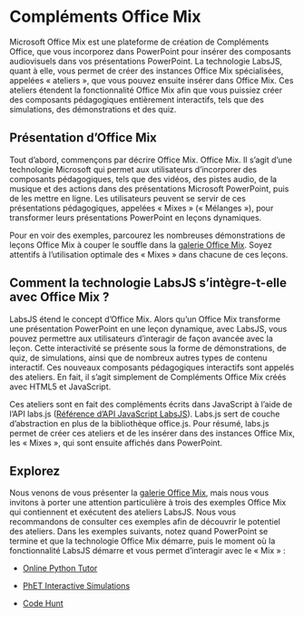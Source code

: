 # <a name="office-mix-add-ins"></a>Compléments Office Mix




Microsoft Office Mix est une plateforme de création de Compléments Office, que vous incorporez dans PowerPoint pour insérer des composants audiovisuels dans vos présentations PowerPoint. La technologie LabsJS, quant à elle, vous permet de créer des instances Office Mix spécialisées, appelées « ateliers », que vous pouvez ensuite insérer dans Office Mix. Ces ateliers étendent la fonctionnalité Office Mix afin que vous puissiez créer des composants pédagogiques entièrement interactifs, tels que des simulations, des démonstrations et des quiz.

## <a name="lets-start-with-office-mix"></a>Présentation d’Office Mix

Tout d’abord, commençons par décrire Office Mix. Office Mix. Il s’agit d’une technologie Microsoft qui permet aux utilisateurs d’incorporer des composants pédagogiques, tels que des vidéos, des pistes audio, de la musique et des actions dans des présentations Microsoft PowerPoint, puis de les mettre en ligne. Les utilisateurs peuvent se servir de ces présentations pédagogiques, appelées « Mixes » (« Mélanges »), pour transformer leurs présentations PowerPoint en leçons dynamiques.

Pour en voir des exemples, parcourez les nombreuses démonstrations de leçons Office Mix à couper le souffle dans la [galerie Office Mix](https://mix.office.com/Gallery). Soyez attentifs à l’utilisation optimale des « Mixes » dans chacune de ces leçons.


## <a name="how-does-labsjs-fit-in-with-office-mix"></a>Comment la technologie LabsJS s’intègre-t-elle avec Office Mix ?

LabsJS étend le concept d’Office Mix. Alors qu’un Office Mix transforme une présentation PowerPoint en une leçon dynamique, avec LabsJS, vous pouvez permettre aux utilisateurs d’interagir de façon avancée avec la leçon. Cette interactivité se présente sous la forme de démonstrations, de quiz, de simulations, ainsi que de nombreux autres types de contenu interactif. Ces nouveaux composants pédagogiques interactifs sont appelés des ateliers. En fait, il s’agit simplement de Compléments Office Mix créés avec HTML5 et JavaScript.

Ces ateliers sont en fait des compléments écrits dans JavaScript à l’aide de l’API labs.js ([Référence d’API JavaScript LabsJS](http://dev.office.com/reference/add-ins/office-mix/labsjs-javascript-api-reference)). Labs.js sert de couche d’abstraction en plus de la bibliothèque office.js. Pour résumé, labs.js permet de créer ces ateliers et de les insérer dans des instances Office Mix, les « Mixes », qui sont ensuite affichés dans PowerPoint.


## <a name="take-a-look"></a>Explorez

Nous venons de vous présenter la [galerie Office Mix](https://mix.office.com/Gallery), mais nous vous invitons à porter une attention particulière à trois des exemples Office Mix qui contiennent et exécutent des ateliers LabsJS. Nous vous recommandons de consulter ces exemples afin de découvrir le potentiel des ateliers. Dans les exemples suivants, notez quand PowerPoint se termine et que la technologie Office Mix démarre, puis le moment où la fonctionnalité LabsJS démarre et vous permet d’interagir avec le « Mix » :


- [Online Python Tutor](https://mix.office.com/watch/1tkuqw9i7m4jr)
    
- [PhET Interactive Simulations](https://mix.office.com/watch/obibkt80fj52)
    
- [Code Hunt](https://mix.office.com/watch/q4tnp5au9mbo)
    

